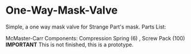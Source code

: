 # One-Way-Mask-Valve
Simple, a one way mask valve for Strange Part's mask.
Parts List:

McMaster-Carr Components: Compression Spring (6) , Screw Pack (100)
                                                  **IMPORTANT**
                                        This is not finished, this is a prototype.
    
